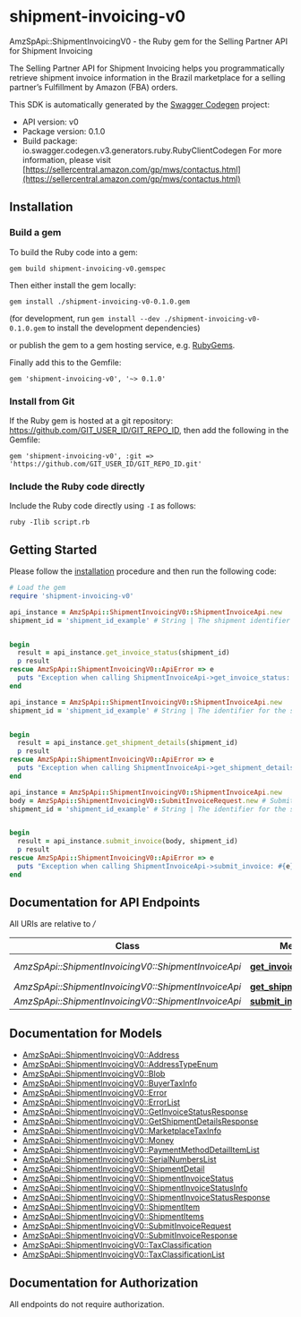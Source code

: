 # shipment-invoicing-v0

AmzSpApi::ShipmentInvoicingV0 - the Ruby gem for the Selling Partner API for Shipment Invoicing

The Selling Partner API for Shipment Invoicing helps you programmatically retrieve shipment invoice information in the Brazil marketplace for a selling partner’s Fulfillment by Amazon (FBA) orders.

This SDK is automatically generated by the [Swagger Codegen](https://github.com/swagger-api/swagger-codegen) project:

- API version: v0
- Package version: 0.1.0
- Build package: io.swagger.codegen.v3.generators.ruby.RubyClientCodegen
For more information, please visit [https://sellercentral.amazon.com/gp/mws/contactus.html](https://sellercentral.amazon.com/gp/mws/contactus.html)

## Installation

### Build a gem

To build the Ruby code into a gem:

```shell
gem build shipment-invoicing-v0.gemspec
```

Then either install the gem locally:

```shell
gem install ./shipment-invoicing-v0-0.1.0.gem
```
(for development, run `gem install --dev ./shipment-invoicing-v0-0.1.0.gem` to install the development dependencies)

or publish the gem to a gem hosting service, e.g. [RubyGems](https://rubygems.org/).

Finally add this to the Gemfile:

    gem 'shipment-invoicing-v0', '~> 0.1.0'

### Install from Git

If the Ruby gem is hosted at a git repository: https://github.com/GIT_USER_ID/GIT_REPO_ID, then add the following in the Gemfile:

    gem 'shipment-invoicing-v0', :git => 'https://github.com/GIT_USER_ID/GIT_REPO_ID.git'

### Include the Ruby code directly

Include the Ruby code directly using `-I` as follows:

```shell
ruby -Ilib script.rb
```

## Getting Started

Please follow the [installation](#installation) procedure and then run the following code:
```ruby
# Load the gem
require 'shipment-invoicing-v0'

api_instance = AmzSpApi::ShipmentInvoicingV0::ShipmentInvoiceApi.new
shipment_id = 'shipment_id_example' # String | The shipment identifier for the shipment.


begin
  result = api_instance.get_invoice_status(shipment_id)
  p result
rescue AmzSpApi::ShipmentInvoicingV0::ApiError => e
  puts "Exception when calling ShipmentInvoiceApi->get_invoice_status: #{e}"
end

api_instance = AmzSpApi::ShipmentInvoicingV0::ShipmentInvoiceApi.new
shipment_id = 'shipment_id_example' # String | The identifier for the shipment. Get this value from the FBAOutboundShipmentStatus notification. For information about subscribing to notifications, see the [Notifications API Use Case Guide](https://github.com/amzn/selling-partner-api-docs/blob/main/guides/en-US/use-case-guides/notifications-api-use-case-guide/notifications-use-case-guide-v1.md).


begin
  result = api_instance.get_shipment_details(shipment_id)
  p result
rescue AmzSpApi::ShipmentInvoicingV0::ApiError => e
  puts "Exception when calling ShipmentInvoiceApi->get_shipment_details: #{e}"
end

api_instance = AmzSpApi::ShipmentInvoicingV0::ShipmentInvoiceApi.new
body = AmzSpApi::ShipmentInvoicingV0::SubmitInvoiceRequest.new # SubmitInvoiceRequest | 
shipment_id = 'shipment_id_example' # String | The identifier for the shipment.


begin
  result = api_instance.submit_invoice(body, shipment_id)
  p result
rescue AmzSpApi::ShipmentInvoicingV0::ApiError => e
  puts "Exception when calling ShipmentInvoiceApi->submit_invoice: #{e}"
end
```

## Documentation for API Endpoints

All URIs are relative to */*

Class | Method | HTTP request | Description
------------ | ------------- | ------------- | -------------
*AmzSpApi::ShipmentInvoicingV0::ShipmentInvoiceApi* | [**get_invoice_status**](docs/ShipmentInvoiceApi.md#get_invoice_status) | **GET** /fba/outbound/brazil/v0/shipments/{shipmentId}/invoice/status | 
*AmzSpApi::ShipmentInvoicingV0::ShipmentInvoiceApi* | [**get_shipment_details**](docs/ShipmentInvoiceApi.md#get_shipment_details) | **GET** /fba/outbound/brazil/v0/shipments/{shipmentId} | 
*AmzSpApi::ShipmentInvoicingV0::ShipmentInvoiceApi* | [**submit_invoice**](docs/ShipmentInvoiceApi.md#submit_invoice) | **POST** /fba/outbound/brazil/v0/shipments/{shipmentId}/invoice | 

## Documentation for Models

 - [AmzSpApi::ShipmentInvoicingV0::Address](docs/Address.md)
 - [AmzSpApi::ShipmentInvoicingV0::AddressTypeEnum](docs/AddressTypeEnum.md)
 - [AmzSpApi::ShipmentInvoicingV0::Blob](docs/Blob.md)
 - [AmzSpApi::ShipmentInvoicingV0::BuyerTaxInfo](docs/BuyerTaxInfo.md)
 - [AmzSpApi::ShipmentInvoicingV0::Error](docs/Error.md)
 - [AmzSpApi::ShipmentInvoicingV0::ErrorList](docs/ErrorList.md)
 - [AmzSpApi::ShipmentInvoicingV0::GetInvoiceStatusResponse](docs/GetInvoiceStatusResponse.md)
 - [AmzSpApi::ShipmentInvoicingV0::GetShipmentDetailsResponse](docs/GetShipmentDetailsResponse.md)
 - [AmzSpApi::ShipmentInvoicingV0::MarketplaceTaxInfo](docs/MarketplaceTaxInfo.md)
 - [AmzSpApi::ShipmentInvoicingV0::Money](docs/Money.md)
 - [AmzSpApi::ShipmentInvoicingV0::PaymentMethodDetailItemList](docs/PaymentMethodDetailItemList.md)
 - [AmzSpApi::ShipmentInvoicingV0::SerialNumbersList](docs/SerialNumbersList.md)
 - [AmzSpApi::ShipmentInvoicingV0::ShipmentDetail](docs/ShipmentDetail.md)
 - [AmzSpApi::ShipmentInvoicingV0::ShipmentInvoiceStatus](docs/ShipmentInvoiceStatus.md)
 - [AmzSpApi::ShipmentInvoicingV0::ShipmentInvoiceStatusInfo](docs/ShipmentInvoiceStatusInfo.md)
 - [AmzSpApi::ShipmentInvoicingV0::ShipmentInvoiceStatusResponse](docs/ShipmentInvoiceStatusResponse.md)
 - [AmzSpApi::ShipmentInvoicingV0::ShipmentItem](docs/ShipmentItem.md)
 - [AmzSpApi::ShipmentInvoicingV0::ShipmentItems](docs/ShipmentItems.md)
 - [AmzSpApi::ShipmentInvoicingV0::SubmitInvoiceRequest](docs/SubmitInvoiceRequest.md)
 - [AmzSpApi::ShipmentInvoicingV0::SubmitInvoiceResponse](docs/SubmitInvoiceResponse.md)
 - [AmzSpApi::ShipmentInvoicingV0::TaxClassification](docs/TaxClassification.md)
 - [AmzSpApi::ShipmentInvoicingV0::TaxClassificationList](docs/TaxClassificationList.md)

## Documentation for Authorization

 All endpoints do not require authorization.

